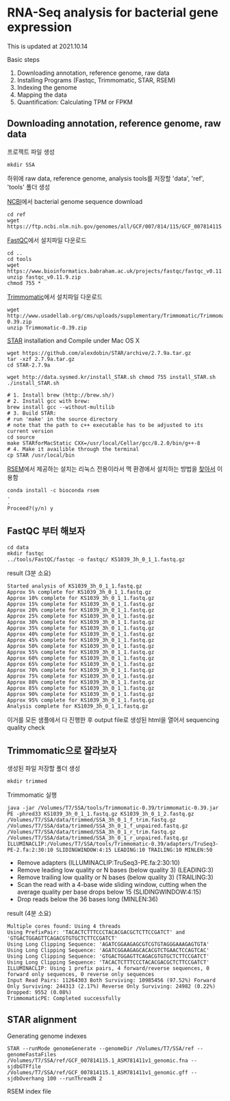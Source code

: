 # RNA-Seq analysis for bacterial gene expression

This is updated at 2021.10.14

Basic steps
1. Downloading annotation, reference genome, raw data
2. Installing Programs (Fastqc, Trimmomatic, STAR, RSEM)
3. Indexing the genome
4. Mapping the data
5. Quantification: Calculating TPM or FPKM

## Downloading annotation, reference genome, raw data
프로젝트 파일 생성

	mkdir SSA

하위에 raw data, reference genome, analysis tools를 저장할 'data', 'ref', 'tools' 폴더 생성

[NCBI](https://www.ncbi.nlm.nih.gov/genome/)에서 bacterial genome sequence download

	cd ref
	wget https://ftp.ncbi.nlm.nih.gov/genomes/all/GCF/007/814/115/GCF_007814115.1_ASM781411v1/GCF_007814115.1_ASM781411v1_genomic.fna.gz
	
[FastQC](https://www.bioinformatics.babraham.ac.uk/projects/fastqc/)에서 설치파일 다운로드
	
	cd ..
	cd tools
	wget https://www.bioinformatics.babraham.ac.uk/projects/fastqc/fastqc_v0.11.9.zip
	unzip fastqc_v0.11.9.zip
	chmod 755 *

[Trimmomatic](http://www.usadellab.org/cms/?page=trimmomatic)에서 설치파일 다운로드

	wget http://www.usadellab.org/cms/uploads/supplementary/Trimmomatic/Trimmomatic-0.39.zip
	unzip Trimmomatic-0.39.zip

[STAR](https://github.com/alexdobin/STAR) installation and Compile under Mac OS X

	wget https://github.com/alexdobin/STAR/archive/2.7.9a.tar.gz
	tar -xzf 2.7.9a.tar.gz
	cd STAR-2.7.9a
	
	wget http://data.sysmed.kr/install_STAR.sh chmod 755 install_STAR.sh ./install_STAR.sh
	
	# 1. Install brew (http://brew.sh/)
	# 2. Install gcc with brew:
	brew install gcc --without-multilib
	# 3. Build STAR:
	# run 'make' in the source directory
	# note that the path to c++ executable has to be adjusted to its current version
	cd source
	make STARforMacStatic CXX=/usr/local/Cellar/gcc/8.2.0/bin/g++-8
	# 4. Make it availible through the terminal
	cp STAR /usr/local/bin


[RSEM](https://github.com/deweylab/RSEM)에서 제공하는 설치는 리눅스 전용이라서 맥 환경에서 설치하는 방법을 [찾아서](https://anaconda.org/bioconda/rsem) 이용함

	conda install -c bioconda rsem
	.
	.
	Proceed?(y/n) y
	


  
## FastQC 부터 해보자

	cd data
	mkdir fastqc
	../tools/FastQC/fastqc -o fastqc/ KS1039_3h_0_1_1.fastq.gz

result (3분 소요)

	Started analysis of KS1039_3h_0_1_1.fastq.gz
	Approx 5% complete for KS1039_3h_0_1_1.fastq.gz
	Approx 10% complete for KS1039_3h_0_1_1.fastq.gz
	Approx 15% complete for KS1039_3h_0_1_1.fastq.gz
	Approx 20% complete for KS1039_3h_0_1_1.fastq.gz
	Approx 25% complete for KS1039_3h_0_1_1.fastq.gz
	Approx 30% complete for KS1039_3h_0_1_1.fastq.gz
	Approx 35% complete for KS1039_3h_0_1_1.fastq.gz
	Approx 40% complete for KS1039_3h_0_1_1.fastq.gz
	Approx 45% complete for KS1039_3h_0_1_1.fastq.gz
	Approx 50% complete for KS1039_3h_0_1_1.fastq.gz
	Approx 55% complete for KS1039_3h_0_1_1.fastq.gz
	Approx 60% complete for KS1039_3h_0_1_1.fastq.gz
	Approx 65% complete for KS1039_3h_0_1_1.fastq.gz
	Approx 70% complete for KS1039_3h_0_1_1.fastq.gz
	Approx 75% complete for KS1039_3h_0_1_1.fastq.gz
	Approx 80% complete for KS1039_3h_0_1_1.fastq.gz
	Approx 85% complete for KS1039_3h_0_1_1.fastq.gz
	Approx 90% complete for KS1039_3h_0_1_1.fastq.gz
	Approx 95% complete for KS1039_3h_0_1_1.fastq.gz
	Analysis complete for KS1039_3h_0_1_1.fastq.gz

이거를 모든 샘플에서 다 진행한 후 output file로 생성된 html을 열어서 sequencing quality check

## Trimmomatic으로 잘라보자

생성된 파일 저장할 폴더 생성

	mkdir trimmed

Trimmomatic 실행 	

	java -jar /Volumes/T7/SSA/tools/Trimmomatic-0.39/trimmomatic-0.39.jar PE -phred33 KS1039_3h_0_1_1.fastq.gz KS1039_3h_0_1_2.fastq.gz /Volumes/T7/SSA/data/trimmed/SSA_3h_0_1_f_trim.fastq.gz /Volumes/T7/SSA/data/trimmed/SSA_3h_0_1_f_unpaired.fastq.gz /Volumes/T7/SSA/data/trimmed/SSA_3h_0_1_r_trim.fastq.gz /Volumes/T7/SSA/data/trimmed/SSA_3h_0_1_r_unpaired.fastq.gz ILLUMINACLIP:/Volumes/T7/SSA/tools/Trimmomatic-0.39/adapters/TruSeq3-PE-2.fa:2:30:10 SLIDINGWINDOW:4:15 LEADING:10 TRAILING:10 MINLEN:50
	

* Remove adapters (ILLUMINACLIP:TruSeq3-PE.fa:2:30:10)
* Remove leading low quality or N bases (below quality 3) (LEADING:3)
* Remove trailing low quality or N bases (below quality 3) (TRAILING:3)
* Scan the read with a 4-base wide sliding window, cutting when the average quality per base drops below 15 (SLIDINGWINDOW:4:15)
* Drop reads below the 36 bases long (MINLEN:36)

result (4분 소요)

	Multiple cores found: Using 4 threads
	Using PrefixPair: 'TACACTCTTTCCCTACACGACGCTCTTCCGATCT' and 'GTGACTGGAGTTCAGACGTGTGCTCTTCCGATCT'
	Using Long Clipping Sequence: 'AGATCGGAAGAGCGTCGTGTAGGGAAAGAGTGTA'
	Using Long Clipping Sequence: 'AGATCGGAAGAGCACACGTCTGAACTCCAGTCAC'
	Using Long Clipping Sequence: 'GTGACTGGAGTTCAGACGTGTGCTCTTCCGATCT'
	Using Long Clipping Sequence: 'TACACTCTTTCCCTACACGACGCTCTTCCGATCT'
	ILLUMINACLIP: Using 1 prefix pairs, 4 forward/reverse sequences, 0 forward only sequences, 0 reverse only sequences
	Input Read Pairs: 11264303 Both Surviving: 10985456 (97.52%) Forward Only Surviving: 244313 (2.17%) Reverse Only Surviving: 24982 (0.22%) Dropped: 9552 (0.08%)
	TrimmomaticPE: Completed successfully




## STAR alignment

Generating genome indexes

	STAR --runMode genomeGenerate --genomeDir /Volumes/T7/SSA/ref --genomeFastaFiles /Volumes/T7/SSA/ref/GCF_007814115.1_ASM781411v1_genomic.fna --sjdbGTFfile /Volumes/T7/SSA/ref/GCF_007814115.1_ASM781411v1_genomic.gff --sjdbOverhang 100 --runThreadN 2
	
	
RSEM index file
